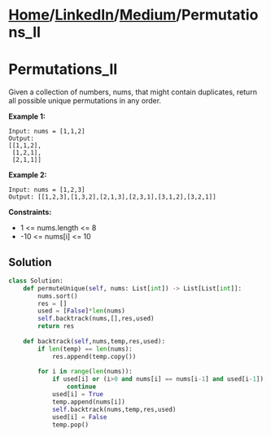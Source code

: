 # [Home](./../..)/[LinkedIn](./..)/[Medium](./)/Permutations_II
<h1>Permutations_II</h1>

<p>
Given a collection of numbers, nums, that might contain duplicates, return all possible unique permutations in any order.
</p>

<b>Example 1:</b>

    Input: nums = [1,1,2]
    Output:
    [[1,1,2],
     [1,2,1],
     [2,1,1]]

<b>Example 2:</b>

    Input: nums = [1,2,3]
    Output: [[1,2,3],[1,3,2],[2,1,3],[2,3,1],[3,1,2],[3,2,1]]

<b>Constraints:</b>

- 1 <= nums.length <= 8
- -10 <= nums[i] <= 10

<h2>Solution</h2>

```python
class Solution:
    def permuteUnique(self, nums: List[int]) -> List[List[int]]:
        nums.sort()
        res = []
        used = [False]*len(nums)
        self.backtrack(nums,[],res,used)
        return res
        
    def backtrack(self,nums,temp,res,used):
        if len(temp) == len(nums):
            res.append(temp.copy())
            
        for i in range(len(nums)):
            if used[i] or (i>0 and nums[i] == nums[i-1] and used[i-1]):
                continue
            used[i] = True
            temp.append(nums[i])
            self.backtrack(nums,temp,res,used)
            used[i] = False
            temp.pop()
```
